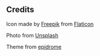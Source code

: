 ## Credits
Icon made by [Freepik](https://www.freepik.com/) from [Flaticon](www.flaticon.com)   

Photo from [Unsplash](https://unsplash.com/photos/p7XWpuWuZVI)   

Theme from [epidrome](https://github.com/epidrome/cover-card)   
